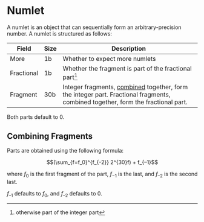 # Numlet

A numlet is an object that can sequentially form an arbitrary-precision number. A numlet is structured as follows:

Field     |Size|Description
----------|----|-----------
More      |1b  |Whether to expect more numlets
Fractional|1b  |Whether the fragment is part of the fractional part[^integer-part]
Fragment  |30b |Integer fragments, [combined](#combining-fragments) together, form the integer part. Fractional fragments, combined together, form the fractional part.

Both parts default to 0.

[^integer-part]: otherwise part of the integer part

## Combining Fragments

Parts are obtained using the following formula:

$$(\sum_{f=f_0}^{f_{-2}} 2^{30}f) + f_{–1}$$

where $f_0$ is the first fragment of the part, $f_{-1}$ is the last, and $f_{–2}$ is the second last.

$f_{–1}$ defaults to $f_{0}$, and $f_{–2}$ defaults to $0$.
